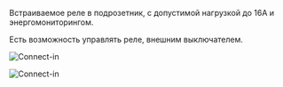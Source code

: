 Встраиваемое реле в подрозетник, с допустимой нагрузкой до 16А и энергомониторингом.

Есть возможность управлять реле, внешним выключателем.

![Connect-in](/Connect-din%20Wi-Fi/images/connect-in.jpg)

![Connect-in](/Connect-din%20Wi-Fi/imagesesp_connect.png)
